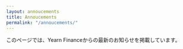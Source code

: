 ```yaml
---
layout: annoucements
title: Annoucements
permalink: "/annoucements/"
---
```


このページでは、Yearn Financeからの最新のお知らせを掲載しています。